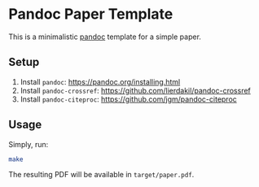 # Pandoc Paper Template

This is a minimalistic [pandoc](https://pandoc.org) template for a simple
paper.

## Setup

1. Install `pandoc`: https://pandoc.org/installing.html
2. Install `pandoc-crossref`: https://github.com/lierdakil/pandoc-crossref
3. Install `pandoc-citeproc`: https://github.com/jgm/pandoc-citeproc

## Usage

Simply, run:

```bash
make
```

The resulting PDF will be available in `target/paper.pdf`.

